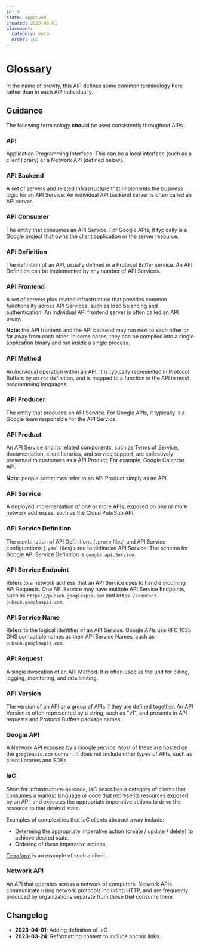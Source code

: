 ```yaml
---
id: 9
state: approved
created: 2019-08-01
placement:
  category: meta
  order: 100
---
```


# Glossary

In the name of brevity, this AIP defines some common terminology here rather
than in each AIP individually.

## Guidance

The following terminology **should** be used consistently throughout AIPs.

### API

Application Programming Interface. This can be a local interface (such as
a client library) or a Network API (defined below).

### API Backend

A set of servers and related infrastructure that implements the
business logic for an API Service. An individual API backend server is often
called an API server.

### API Consumer

The entity that consumes an API Service. For Google APIs, it
typically is a Google project that owns the client application or the server
resource.

### API Definition

The definition of an API, usually defined in a Protocol Buffer
service. An API Definition can be implemented by any number of API Services.

### API Frontend

A set of servers plus related infrastructure that provides
common functionality across API Services, such as load balancing and
authentication. An individual API frontend server is often called an API proxy.

**Note:** the API frontend and the API backend may run next to each other or
far away from each other. In some cases, they can be compiled into a single
application binary and run inside a single process.

### API Method

An individual operation within an API. It is typically represented
in Protocol Buffers by an `rpc` definition, and is mapped to a function in the
API in most programming languages.

### API Producer

The entity that produces an API Service. For Google APIs, it
typically is a Google team responsible for the API Service.

### API Product

An API Service and its related components, such as Terms of
Service, documentation, client libraries, and service support, are collectively
presented to customers as a API Product. For example, Google Calendar API.

**Note:** people sometimes refer to an API Product simply as an API.

### API Service

A deployed implementation of one or more APIs, exposed on one or
more network addresses, such as the Cloud Pub/Sub API.

### API Service Definition

The combination of API Definitions (`.proto` files)
and API Service configurations (`.yaml` files) used to define an API Service.
The schema for Google API Service Definition is `google.api.Service`.

### API Service Endpoint

Refers to a network address that an API Service uses to
handle incoming API Requests. One API Service may have multiple API Service
Endpoints, such as `https://pubsub.googleapis.com` and
`https://content-pubsub.googleapis.com`.

### API Service Name

Refers to the logical identifier of an API Service. Google
APIs use RFC 1035 DNS compatible names as their API Service Names, such as
`pubsub.googleapis.com`.

### API Request

A single invocation of an API Method. It is often used as the
unit for billing, logging, monitoring, and rate limiting.

### API Version

The version of an API or a group of APIs if they are defined
together. An API Version is often represented by a string, such as "v1", and
presents in API requests and Protocol Buffers package names.

### Google API

A Network API exposed by a Google service. Most of these are
hosted on the `googleapis.com` domain. It does not include other types of APIs,
such as client libraries and SDKs.

### IaC

Short for Infrastructure-as-code, IaC describes a category of clients that
consumes a markup language or code that represents resources exposed by an API,
and executes the appropriate imperative actions to drive the resource to that
desired state.

Examples of complexities that IaC clients abstract away include:

- Determing the appropriate imperative action (create / update / delete) to achieve desired state.
- Ordering of these imperative actions.

[Terraform][] is an example of such a client.

### Network API

An API that operates across a network of computers. Network APIs
communicate using network protocols including HTTP, and are frequently produced
by organizations separate from those that consume them.

[Terraform]: https://www.terraform.io/

## Changelog

- **2023-04-01**: Adding definition of IaC
- **2023-03-24**: Reformatting content to include anchor links.